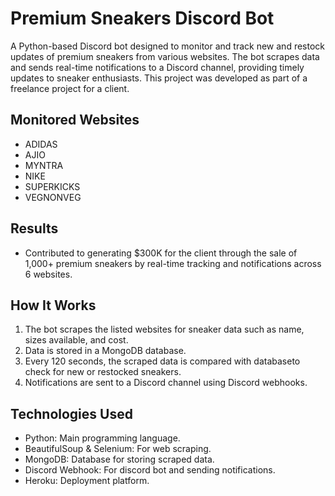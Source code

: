 # Premium Sneakers Discord Bot

A Python-based Discord bot designed to monitor and track new and restock updates of premium sneakers from various websites. The bot scrapes data and sends real-time notifications to a Discord channel, providing timely updates to sneaker enthusiasts. This project was developed as part of a freelance project for a client.

## Monitored Websites
- ADIDAS
- AJIO
- MYNTRA
- NIKE
- SUPERKICKS
- VEGNONVEG

## Results
- Contributed to generating $300K for the client through the sale of 1,000+ premium sneakers by real-time tracking and notifications across 6 websites.

## How It Works
1. The bot scrapes the listed websites for sneaker data such as name, sizes available, and cost.
2. Data is stored in a MongoDB database.
3. Every 120 seconds, the scraped data is compared with databaseto check for new or restocked sneakers.
4. Notifications are sent to a Discord channel using Discord webhooks.

## Technologies Used
- Python: Main programming language.
- BeautifulSoup & Selenium: For web scraping.
- MongoDB: Database for storing scraped data.
- Discord Webhook: For discord bot and sending notifications.
- Heroku: Deployment platform.
